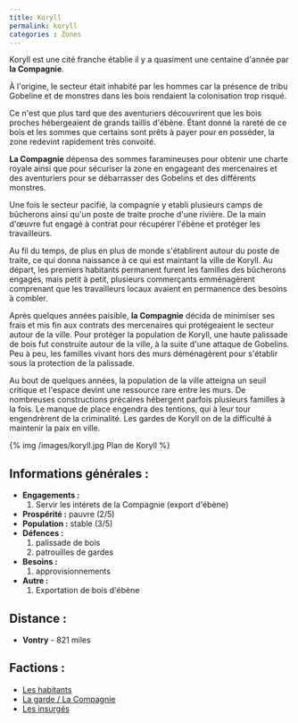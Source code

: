 ```yaml
---
title: Koryll
permalink: koryll
categories : Zones
---
```


Koryll est une cité franche établie il y a quasiment une centaine d'année par **la Compagnie**.

À l'origine, le secteur était inhabité par les hommes car la présence de tribu Gobeline et de monstres dans les bois rendaient la colonisation trop risqué.

Ce n'est que plus tard que des aventuriers découvrirent que les bois proches hébergeaient de grands taillis d'ébène. Étant donné la rareté de ce bois et les sommes que certains sont prêts à payer pour en posséder, la zone redevint rapidement très convoité.

**La Compagnie** dépensa des sommes faramineuses pour obtenir une charte royale ainsi que pour sécuriser la zone en engageant des mercenaires et des aventuriers pour se débarrasser des Gobelins et des différents monstres.

Une fois le secteur pacifié, la compagnie y etabli plusieurs camps de bûcherons ainsi qu'un poste de traite proche d'une rivière. De la main d'œuvre fut engagé à contrat pour récupérer l'ébène et protéger les travailleurs.

Au fil du temps, de plus en plus de monde s'établirent autour du poste de traite, ce qui donna naissance à ce qui est maintant la ville de Koryll. Au départ, les premiers habitants permanent furent les familles des bûcherons engagés, mais petit à petit, plusieurs commerçants emménagèrent comprenant que les travailleurs locaux avaient en permanence des besoins à combler.

Après quelques années paisible, **la Compagnie** décida de minimiser ses frais et mis fin aux contrats des mercenaires qui protégeaient le secteur autour de la ville. Pour protéger la population de Koryll, une haute palissade de bois fut construite autour de la ville, à la suite d'une attaque de Gobelins. Peu à peu, les familles vivant hors des murs déménagèrent pour s'établir sous la protection de la palissade.

Au bout de quelques années, la population de la ville atteigna un seuil critique et l'espace devint une ressource rare entre les murs. De nombreuses constructions précaires hébergent parfois plusieurs familles à la fois. Le manque de place engendra des tentions, qui à leur tour engendrèrent de la criminalité. Les gardes de Koryll on de la difficulté à maintenir la paix en ville.

{% img /images/koryll.jpg Plan de Koryll %}

## Informations générales :
- **Engagements :**
  1. Servir les intérets de la Compagnie (export d'ébène)
- **Prospérité :** pauvre (2/5)
- **Population :** stable (3/5)
- **Défences :**
  1. palissade de bois
  2. patrouilles de gardes
- **Besoins :**
  1. approvisionnements
- **Autre :**
  1. Exportation de bois d'ébène

## Distance :
- **Vontry** - 821 miles

## Factions :
- [Les habitants](/factions/koryll-habitants)
- [La garde / La Compagnie](/factions/koryll-garde)
- [Les insurgés](/factions/koryll-insurges)
